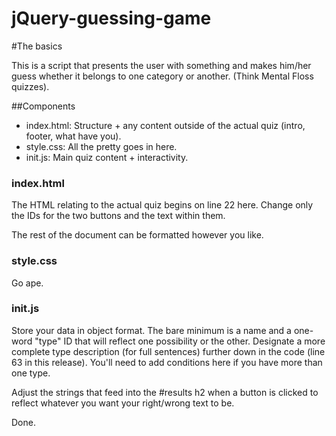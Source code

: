 jQuery-guessing-game
====================

#The basics

This is a script that presents the user with something and makes him/her guess whether it belongs to one category or another. (Think Mental Floss quizzes).

##Components

* index.html: Structure + any content outside of the actual quiz (intro, footer, what have you).
* style.css: All the pretty goes in here.
* init.js: Main quiz content + interactivity.

### index.html

The HTML relating to the actual quiz begins on line 22 here. Change only the IDs for the two buttons and the text within them.

The rest of the document can be formatted however you like.

### style.css

Go ape.

### init.js

Store your data in object format. The bare minimum is a name and a one-word "type" ID that will reflect one possibility or the other. Designate a more complete type description (for full sentences) further down in the code (line 63 in this release). You'll need to add conditions here if you have more than one type.

Adjust the strings that feed into the #results h2 when a button is clicked to reflect whatever you want your right/wrong text to be.

Done.
